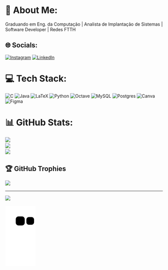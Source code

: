 # 💫 About Me:
Graduando em Eng. da Computação | Analista de Implantação de Sistemas | Software Developer | Redes FTTH


## 🌐 Socials:
[![Instagram](https://img.shields.io/badge/Instagram-%23E4405F.svg?logo=Instagram&logoColor=white)](https://instagram.com/hercules_txr) [![LinkedIn](https://img.shields.io/badge/LinkedIn-%230077B5.svg?logo=linkedin&logoColor=white)](https://linkedin.com/in/hercules-a-teixeira) 

# 💻 Tech Stack:
![C](https://img.shields.io/badge/c-%2300599C.svg?style=for-the-badge&logo=c&logoColor=white) ![Java](https://img.shields.io/badge/java-%23ED8B00.svg?style=for-the-badge&logo=java&logoColor=white) ![LaTeX](https://img.shields.io/badge/latex-%23008080.svg?style=for-the-badge&logo=latex&logoColor=white) ![Python](https://img.shields.io/badge/python-3670A0?style=for-the-badge&logo=python&logoColor=ffdd54) ![Octave](https://img.shields.io/badge/OCTAVE-darkblue?style=for-the-badge&logo=octave&logoColor=fcd683) ![MySQL](https://img.shields.io/badge/mysql-%2300f.svg?style=for-the-badge&logo=mysql&logoColor=white) ![Postgres](https://img.shields.io/badge/postgres-%23316192.svg?style=for-the-badge&logo=postgresql&logoColor=white) ![Canva](https://img.shields.io/badge/Canva-%2300C4CC.svg?style=for-the-badge&logo=Canva&logoColor=white) 	![Figma](https://img.shields.io/badge/figma-%23F24E1E.svg?style=for-the-badge&logo=figma&logoColor=white)
# 📊 GitHub Stats:
![](https://github-readme-stats.vercel.app/api?username=Herculest619&theme=dark&hide_border=false&include_all_commits=false&count_private=true)<br/>
![](https://github-readme-streak-stats.herokuapp.com/?user=Herculest619&theme=dark&hide_border=false)<br/>
![](https://github-readme-stats.vercel.app/api/top-langs/?username=Herculest619&theme=dark&hide_border=false&include_all_commits=false&count_private=true&layout=compact)

## 🏆 GitHub Trophies
![](https://github-profile-trophy.vercel.app/?username=Herculest619&theme=radical&no-frame=false&no-bg=true&margin-w=4)

---
[![](https://visitcount.itsvg.in/api?id=Herculest619&icon=0&color=0)](https://visitcount.itsvg.in)

![snake gif](https://github.com/Formandodev/Formandodev/blob/output/github-contribution-grid-snake.svg)
<!-- Proudly created with GPRM ( https://gprm.itsvg.in ) -->
